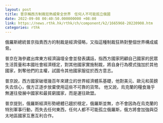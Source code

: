 ```yaml
---
layout: post
title: 普京稱西方制裁狂熱威脅全世界　任何人不可能孤立俄國
date: 2022-09-08 00:40:50.000000000 +08:00
link: https://news.rthk.hk/rthk/ch/component/k2/1665968-20220908.htm
categories: rthk
---
```


俄羅斯總統普京指責西方的制裁是經濟侵略，又指這種制裁狂熱對整個世界構成威脅。

普京在海參崴出席東方經濟論壇全會並發表講話，指西方國家罔顧自己國家的民眾生活質量和本國社會經濟穩定，對其他國家實施制裁，將自身行為模式強加於其他國家，剝奪他們的主權，試圖令其他國家服從於西方意志。

普京說，西方國家破壞幾百年來建立的世界經濟體系基礎，他對美元、歐元和英鎊失去信心，俄方正逐步放棄使用這些不可靠的貨幣。 他又說，烏克蘭的糧食幾乎無運往發展中國家和最貧窮國家，而是運往歐盟。

普京提到，俄羅斯經濟形勢總體已趨於穩定，俄羅斯並無，亦不會因為在烏克蘭的特別軍事行動，而失去任何東西，任何人都不可能孤立俄羅斯，俄方將會加強與亞太地區國家互惠互利合作。
